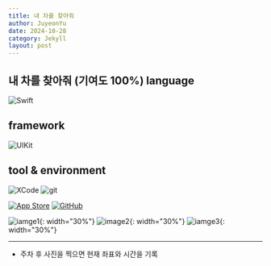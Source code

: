 ```yaml
---
title: 내 차를 찾아줘
author: JuyeonYu
date: 2024-10-28
category: Jekyll
layout: post
---
```


내 차를 찾아줘 (기여도 100%)
language
----
![Swift](https://img.shields.io/badge/swift-F54A2A?style=for-the-badge&logo=swift&logoColor=white) 

framework
----
![UIKit](https://img.shields.io/badge/UIkit-000000?style=for-the-badge&logo=ios&logoColor=white) 

tool & environment
----
![XCode](https://img.shields.io/badge/XCode-147EFB.svg?style=for-the-badge&logo=xcode&logoColor=white)
![git](https://img.shields.io/badge/git-F05032.svg?style=for-the-badge&logo=git&logoColor=white)

[![App Store](https://img.shields.io/badge/App_Store-0D96F6?style=for-the-badge&logo=app-store&logoColor=white)](https://apps.apple.com/kr/app/두두/id6449709551)
[![GitHub](https://img.shields.io/badge/github-%23121011.svg?style=for-the-badge&logo=github&logoColor=white)](https://github.com/JuyeonYu/dodo)

![iamge1](https://github.com/user-attachments/assets/037028aa-7315-4d5e-8c79-cdfc4afb1178){: width="30%"} 
![image2](https://github.com/user-attachments/assets/375fef2f-7aee-44a7-8fca-b7b4c092b00d){: width="30%"} 
![iamge3](https://github.com/user-attachments/assets/a388b2f7-b2f0-4f5c-b124-a1f38a1c4591){: width="30%"}

-----
- 주차 후 사진을 찍으면 현재 좌표와 시간을 기록